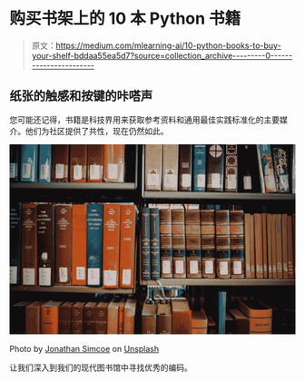 # 购买书架上的 10 本 Python 书籍

> 原文：<https://medium.com/mlearning-ai/10-python-books-to-buy-your-shelf-bddaa55ea5d7?source=collection_archive---------0----------------------->

## 纸张的触感和按键的咔嗒声

您可能还记得，书籍是科技界用来获取参考资料和通用最佳实践标准化的主要媒介。他们为社区提供了共性，现在仍然如此。

![](img/e073f634a6b794651d29d434b5d1cf00.png)

Photo by [Jonathan Simcoe](https://unsplash.com/@jdsimcoe?utm_source=medium&utm_medium=referral) on [Unsplash](https://unsplash.com?utm_source=medium&utm_medium=referral)

让我们深入到我们的现代图书馆中寻找优秀的编码。